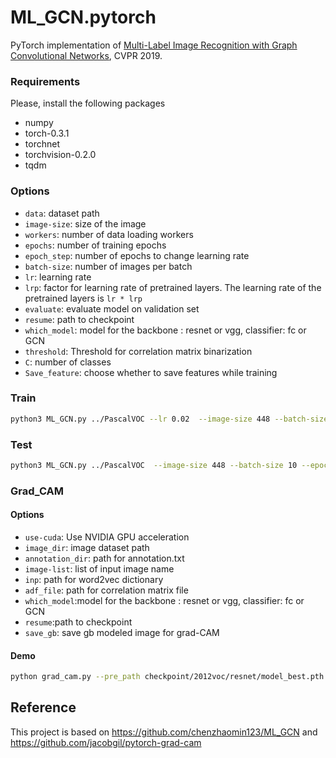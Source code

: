 # ML_GCN.pytorch
PyTorch implementation of [Multi-Label Image Recognition with Graph Convolutional Networks](https://arxiv.org/abs/1904.03582), CVPR 2019.

### Requirements
Please, install the following packages
- numpy
- torch-0.3.1
- torchnet
- torchvision-0.2.0
- tqdm

### Options
- `data`: dataset path
- `image-size`: size of the image
- `workers`: number of data loading workers
- `epochs`: number of training epochs
- `epoch_step`: number of epochs to change learning rate
- `batch-size`: number of images per batch
- `lr`: learning rate
- `lrp`: factor for learning rate of pretrained layers. The learning rate of the pretrained layers is `lr * lrp`
- `evaluate`: evaluate model on validation set
- `resume`: path to checkpoint
- `which_model`: model for the backbone : resnet or vgg, classifier: fc or GCN
- `threshold`: Threshold for correlation matrix binarization 
- `C`: number of classes
- `Save_feature`: choose whether to save features while training

### Train 
```sh
python3 ML_GCN.py ../PascalVOC --lr 0.02  --image-size 448 --batch-size 20 --epochs 100 --which_model resnet
```

### Test

```sh
python3 ML_GCN.py ../PascalVOC  --image-size 448 --batch-size 10 --epochs 80  --resume checkpoint/2012voc/resnet/model_best.pth.tar --which_model resnet -e 
```



### Grad_CAM

#### Options

- `use-cuda`: Use NVIDIA GPU acceleration
- `image_dir`: image dataset path
- `annotation_dir`: path for annotation.txt
- `image-list`: list of input image name
- `inp`: path for word2vec dictionary
- `adf_file`: path for correlation matrix file
- `which_model`:model for the backbone : resnet or vgg, classifier: fc or GCN
- `resume`:path to checkpoint
- `save_gb`: save gb modeled image for grad-CAM

#### Demo

```sh
python grad_cam.py --pre_path checkpoint/2012voc/resnet/model_best.pth.tar --which_model resnet
```



## Reference
This project is based on https://github.com/chenzhaomin123/ML_GCN and <https://github.com/jacobgil/pytorch-grad-cam>
